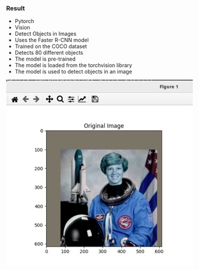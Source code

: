 ### Result
* Pytorch
* Vision
* Detect Objects in Images
* Uses the Faster R-CNN model
* Trained on the COCO dataset
* Detects 80 different objects
* The model is pre-trained
* The model is loaded from the torchvision library
* The model is used to detect objects in an image

<img src='result.png' />

